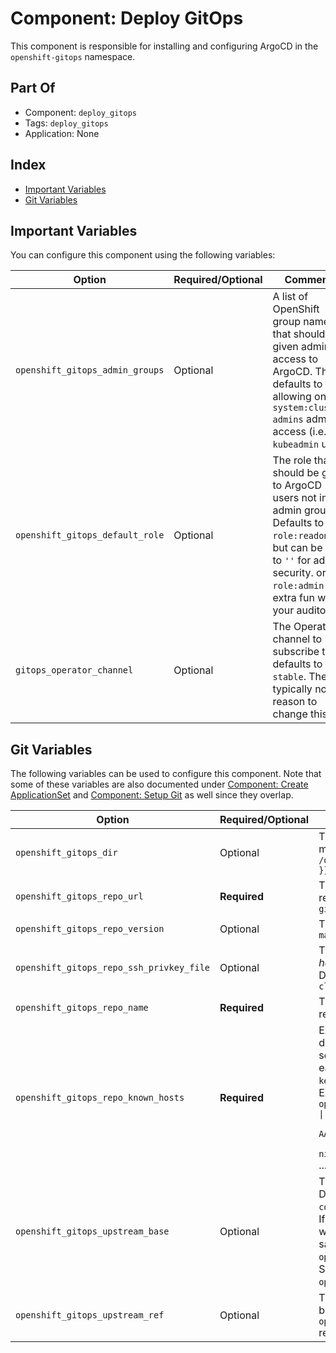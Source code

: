# Component: Deploy GitOps

This component is responsible for installing and configuring ArgoCD in the
`openshift-gitops` namespace.

## Part Of
- Component: `deploy_gitops`
- Tags: `deploy_gitops`
- Application: None

## Index

<!-- vim-markdown-toc GFM -->

* [Important Variables](#important-variables)
* [Git Variables](#git-variables)

<!-- vim-markdown-toc -->

## Important Variables

You can configure this component using the following variables:

| Option | Required/Optional | Comments |
|--------|-------------------|----------|
| `openshift_gitops_admin_groups` | Optional | A list of OpenShift group names that should be given admin access to ArgoCD. This defaults to `[]`, allowing only `system:cluster-admins` admin access (i.e. the `kubeadmin` user) |
| `openshift_gitops_default_role` | Optional | The role that should be given to ArgoCD users not in an admin group. Defaults to `role:readonly`, but can be set to `''` for added security. or `role:admin` for extra fun with your auditors. |
| `gitops_operator_channel` | Optional | The Operator channel to subscribe to, defaults to `stable`. There is typically no reason to change this. |


## Git Variables

The following variables can be used to configure this component. Note that some of these
variables are also documented under [Component: Create
ApplicationSet](create_applicationset.md) and [Component: Setup Git](setup_git.md) as well
since they overlap.

| Option | Required/Optional | Comments |
|--------|-------------------|----------|
| `openshift_gitops_dir` | Optional | The directory where to store and modify the Git checkout. Defaults to `/opt/openshift_files/{{ cluster }}/gitops` |
| `openshift_gitops_repo_url` | **Required** | The **SSH** URL to your custom GitOps repository, for example: `git@git.example.com:ocp/gitops.git`
| `openshift_gitops_repo_version` | Optional | The Git branch to use, defaults to `main` |
| `openshift_gitops_repo_ssh_privkey_file` | Optional | The file location _on your bastion host_ of the SSH private key to use. Defaults to `/opt/openshift_files/{{ cluster }}/keys/gitops.rsa` |
| `openshift_gitops_repo_name` | **Required** | The name to use in ArgoCD for your repository.
| `openshift_gitops_repo_known_hosts` | **Required** | Extracts of a SSH `known_hosts` file detailing the host keys of your Git server(s). These values can be easily obtained by running `ssh-keyscan <gitserver> 2> /dev/null`. Example:<br/>`openshift_gitops_repo_known_hosts: \|`<br/>`  git.example.com ssh-rsa AAAAAsdsgy4qwtgw4gerghw.....`<br/>`  git.example.com ecdsa-sha2-nistp256 AAAAAsdghsrahera`<br/>...
| `openshift_gitops_upstream_base` | Optional | The Git URL for your upstream base. Defaults to `https://gitlab.com/hcs-company/openshift-gitops-base.git`. If your upstream fork is private this will need to be a SSH url, using the same private key as `openshift_gitops_repo_url`, and the SSH host keys should be included in `openshift_gitops_repo_known_hosts`. |
| `openshift_gitops_upstream_ref` | Optional | The Git reference to use (e.g. a branch name or a tag name) for the `openshift_gitops_upstream_base` repository. Not used when not set. |
